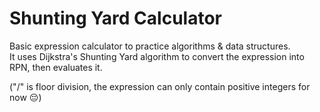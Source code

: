 # Shunting Yard Calculator

Basic expression calculator to practice algorithms &amp; data structures.  
It uses Dijkstra's Shunting Yard algorithm to convert the expression into RPN, then evaluates it.

("/" is floor division, the expression can only contain positive integers for now 😔)
